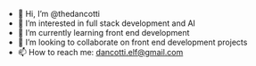 - 👋 Hi, I’m @thedancotti
- 👀 I’m interested in full stack development and AI
- 🌱 I’m currently learning front end development
- 💞️ I’m looking to collaborate on front end development projects
- 📫 How to reach me: dancotti.elf@gmail.com

<!---
thedancotti/thedancotti is a ✨ special ✨ repository because its `README.md` (this file) appears on your GitHub profile.
You can click the Preview link to take a look at your changes.
--->
